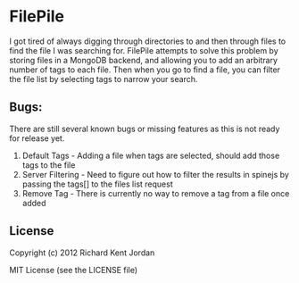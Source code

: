 # FilePile

I got tired of always digging through directories to and then through files
to find the file I was searching for.  FilePile attempts to solve this problem
by storing files in a MongoDB backend, and allowing you to add an arbitrary
number of tags to each file. Then when you go to find a file, you can
filter the file list by selecting tags to narrow your search.


## Bugs:
There are still several known bugs or missing features as this is not ready
for release yet.

  1. Default Tags - Adding a file when tags are selected, should add those tags
                    to the file
  2. Server Filtering - Need to figure out how to filter the results in spinejs
                    by passing the tags[] to the files list request
  3. Remove Tag - There is currently no way to remove a tag from a file once
                    added


## License
Copyright (c) 2012 Richard Kent Jordan

MIT License (see the LICENSE file)

